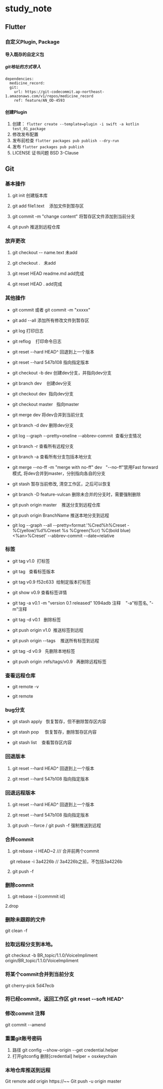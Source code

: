 # study_note

## Flutter
### 自定义Plugin, Package
#### 导入既存的自定义包
##### git地址的方式导入

```
dependencies:
  medicine_record:
  git:
    url: https://git-codecommit.ap-northeast-1.amazonaws.com/v1/repos/medicine_record
    ref: feature/AN_OD-4593
```

#### 创建Plugin
1. 创建： `flutter create --template=plugin -i swift -a kotlin test_01_package`
2. 修改发布配置
3. 发布前检查  `flutter packages pub publish --dry-run`
4. 发布 `flutter packages pub publish`
5. LICENSE 证书问题  BSD 3-Clause

## Git
### 基本操作

1. git init 创建版本库

2. git add file1.text    添加文件到暂存区

3. git commit -m "change content" 将暂存区文件添加到当前分支

4. git push 推送到远程仓库

### 放弃更改

1. git checkout -- name.text 未add

2. git checkout .   未add

3. git reset HEAD readme.md add完成

4. git reset HEAD . add完成

### 其他操作

* git commit 或者 git commit -m "xxxxx"

* git add --all 添加所有修改文件到暂存区

* git log 打印日志

* git reflog    打印命令日志

* git reset --hard HEAD^ 回退到上一个版本

* git reset --hard 547b108 指向指定版本

* git checkout -b dev 创建dev分支，并指向dev分支

* git branch dev    创建dev分支

* git checkout dev  指向dev分支

* git checkout master   指向master

* git merge dev 将dev合并到当前分支

* git branch -d dev 删除dev分支

* git log --graph --pretty=oneline --abbrev-commit  查看分支情况

* git branch -r 查看所有远程分支

* git branch -a 查看所有分支包括本地分支

* git merge --no-ff -m "merge with no-ff" dev   "--no-ff"禁用Fast forward模式, 将dev合并到master，分别指向各自的分支

* git stash 暂存当前修改, 清空工作区，之后可以恢复

* git branch -D feature-vulcan 删除未合并的分支时，需要强制删除

* git push origin master    推送分支到远程仓库

* git push origin BranchName		推送本地分支到远程

* git log --graph --all --pretty=format:'%Cred%h%Creset -%C(yellow)%d%Creset %s %Cgreen(%cr) %C(bold blue)<%an>%Creset' --abbrev-commit --date=relative

### 标签

* git tag v1.0  打标签

* git tag   查看标签版本

* git tag v0.9 f52c633  给制定版本打标签

* git show v0.9 查看标签详情

* git tag -a v0.1 -m "version 0.1 released" 1094adb 注释    "-a"标签名, "-m"注释

* git tag -d v0.1   删除标签

* git push origin v1.0  推送标签到远程

* git push origin --tags    推送所有标签到远程

* git tag -d v0.9   先删除本地标签

* git push origin :refs/tags/v0.9   再删除远程标签

### 查看远程仓库

* git remote -v

* git remote

### bug分支

* git stash apply   恢复暂存，但不删除暂存区内容

* git stash pop     恢复暂存，删除暂存区内容

* git stash list    查看暂存区内容





### 回退版本

1. git reset --hard HEAD^ 回退到上一个版本

2. git reset --hard 547b108 指向指定版本

### 回退远程版本

1. git reset --hard HEAD^ 回退到上一个版本

2. git reset --hard 547b108 指向指定版本

3. git push --force / git push -f 强制推送到远程

### 合并commit

1. git rebase -i HEAD~2	/// 合并前两个commit

    git rebase -i 3a4226b // 3a4226b之前，不包括3a4226b

2. git push -f

### 删除commit

1. git rebase -i [commmit id]

2.drop

### 删除未跟踪的文件

git clean -f

### 拉取远程分支到本地。

git checkout -b BR_topic/1.1.0/VoiceImpliment origin/BR_topic/1.1.0/VoiceImpliment

### 将某个commit合并到当前分支
git cherry-pick 5d47ecb

### 将已经commit，返回工作区 git reset --soft HEAD^

### 修改commit 注释
git commit --amend

### 重置git账号密码
1. 路径
git config --show-origin --get credential.helper
2. 打开gitconfig 删除[credential]	helper = osxkeychain

### 本地仓库推送到远程

Git remote add origin https://~~
Git push -u origin master
